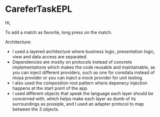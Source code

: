 # CareferTaskEPL

Hi,

To add a match as favorite, long press on the match.

Architecture: 
- I used a layered architecture where business logic, presentation logic, view and data access are separated.
- Dependencies are mostly on protocols instead of concrete implementations which makes the code reusable and maintainable, 
as you can inject different providers, such as one for coredata instead of moya provider or you can inject a mock provider for unit testing.
- I also used the composition root pattern where depenecy injection happens at the start point of the app.
- I used different objects that speak the language each layer should be concerned with, 
which helps make each layer as dumb of its surroundings as possiple, and I used an adapter protocol to map between the 3 objects.
